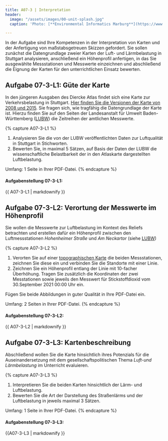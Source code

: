 ```yaml
---
title: A07-3 | Interpretation
header:
  image: "/assets/images/00-unit-splash.jpg"
  caption: 'Photo: [**Environmental Informatics Marburg**](https://www.flickr.com/environmentalinformatics-marburg/)'

---
```


In der Aufgabe sind Ihre Kompetenzen in der Interpretation von Karten und der Anfertigung von maßstabsgetreuen Skizzen gefordert. Sie sollen zunächst die Datengrundlage zweier Karten der Luft- und Lärmbelastung in Stuttgart analysieren, anschließend ein Höhenprofil anfertigen, in das Sie ausgewählte Messstationen und Messwerte einzeichnen und abschließend die Eignung der Karten für den unterrichtlichen Einsatz bewerten.



## Aufgabe 07-3-L1: Güte der Karte

In den jüngeren Ausgaben des Diercke Atlas findet sich eine Karte zur Verkehrsbelastung in Stuttgart. [Hier finden Sie die Versionen der Karte von 2008 und 2015](https://ilias.uni-marburg.de/goto.php?target=file_2514998_download&client_id=UNIMR). Sie fragen sich, wie tragfähig die Datengrundlage der Karte ist. Hierzu finden Sie auf den Seiten der Landesanstalt für Umwelt Baden-Württemberg ([LUBW](https://www.lubw.baden-wuerttemberg.de/aktuelle-messwerte)) die Zeitreihen der amtlichen Messwerte.

{% capture A07-3-L1 %}

1.  Analysieren Sie die von der LUBW veröffentlichten Daten zur Luftqualität in Stuttgart in Stichworten.
1.  Bewerten Sie, in maximal 5 Sätzen, auf Basis der Daten der LUBW die wissenschaftliche Belastbarkeit der in den Atlaskarte dargestellten Luftbelastung.

Umfang: 1 Seite in Ihrer PDF-Datei.
{% endcapture %}

<div class="notice--success">
  <h4 class="no_toc">Aufgabenstellung 07-3-L1:</h4>
  {{ A07-3-L1 | markdownify }}
</div>



## Aufgabe 07-3-L2: Verortung der Messwerte im Höhenprofil

Sie wollen die Messwerte zur Luftbelastung im Kontext des Reliefs betrachten und erstellen dafür ein Höhenprofil zwischen den Luftmessstationen *Hohenheimer Straße* und *Am Neckartor* (siehe [LUBW](https://www.lubw.baden-wuerttemberg.de/aktuelle-messwerte))

{% capture A07-3-L2 %}

1.  Verorten Sie auf einer [topographischen Karte](https://ilias.uni-marburg.de/goto.php?target=file_2515001_download&client_id=UNIMR) die beiden Messstationen, zeichnen Sie diese ein und verbinden Sie die Standorte mit einer Linie.
1.  Zeichnen Sie ein Höhenprofil entlang der Linie mit 10-facher Überhöhung. Tragen Sie zusätzlich die Koordinaten der zwei Messtationen sowie jeweils den Messwert für Stickstoffdioxid vom 30.September 2021 00:00 Uhr ein.

Fügen Sie beide Abbildungen in guter Qualität in Ihre PDF-Datei ein.


Umfang: 2 Seiten in Ihrer PDF-Datei.
{% endcapture %}
<div class="notice--success">
  <h4 class="no_toc">Aufgabenstellung 07-3-L2:</h4>
  {{ A07-3-L2 | markdownify }}
</div>



## Aufgabe 07-3-L3: Kartenbeschreibung
Abschließend wollen Sie die Karte hinsichtlich ihres Potenzials für die Auseinandersetzung mit dem gesellschaftspolitischen Thema *Luft-und Lärmbelastung* im Unterricht evaluieren.


{% capture A07-3-L3 %}

1.  Interpretieren Sie die beiden Karten hinsichtlich der Lärm- und Luftbelastung.
1.  Bewerten Sie die Art der Darstellung des Straßenlärms und der Luftbelastung in jeweils maximal 3 Sätzen.

Umfang: 1 Seite in Ihrer PDF-Datei.
{% endcapture %}

<div class="notice--success">
  <h4 class="no_toc">Aufgabenstellung 07-3-L3:</h4>
  {{A07-3-L3 | markdownify }}
</div>
